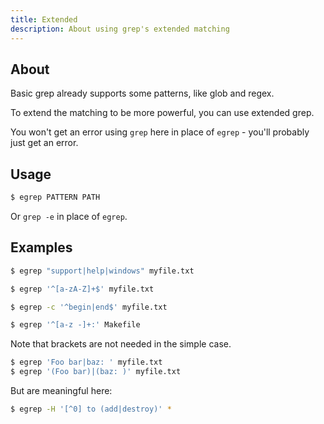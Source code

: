 ```yaml
---
title: Extended
description: About using grep's extended matching
---
```



## About

Basic grep already supports some patterns, like glob and regex.

To extend the matching to be more powerful, you can use extended grep.

You won't get an error using `grep` here in place of `egrep` - you'll probably just get an error.


## Usage

```sh
$ egrep PATTERN PATH
```

Or `grep -e` in place of `egrep`.


## Examples

```sh
$ egrep "support|help|windows" myfile.txt
```

```sh
$ egrep '^[a-zA-Z]+$' myfile.txt
```

```sh
$ egrep -c '^begin|end$' myfile.txt
```

```sh
$ egrep '^[a-z -]+:' Makefile
```

Note that brackets are not needed in the simple case.

```sh
$ egrep 'Foo bar|baz: ' myfile.txt
$ egrep '(Foo bar)|(baz: )' myfile.txt
```

But are meaningful here:

```sh
$ egrep -H '[^0] to (add|destroy)' *
```
